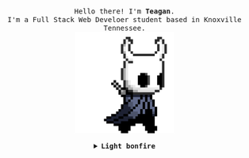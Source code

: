<p align="center">
  <br>
  <samp>
    Hello there! I'm <b><a rel="nofollow noopener noreferrer" target="_blank">Teagan</a></b>.
    <br>I'm a Full Stack Web Develoer student based in Knoxville Tennessee.<br>

</samp>

  <img src="https://raw.githubusercontent.com/TanZng/TanZng/master/assets/hollor_knight3.gif" width="200"/>

</p>


<details align="center">

<summary> <b> <samp> Light bonfire </samp></b></summary>
<samp>
 <b><h2 style="color: #fc6203">B O N F I R E &nbsp; L I T !</h2> </b>

<img src="https://raw.githubusercontent.com/TanZng/TanZng/master/assets/bonefire.gif" width="200"/>


<h2>• I'm passionate about working with/on open source code for self-taught developers to use to advance their skills.</h2>
<h2>• Currently I am working on <a href="https://github.com/Lambda-School-Labs/citrics-fe-b" alt="Citrics link">Citrics</a></h2>

<p align="center">
  <a rel="nofollow noopener noreferrer" target="_blank" href="https://www.linkedin.com/in/teagankeith//">
  <img src="https://raw.githubusercontent.com/TanZng/TanZng/master/assets/linkedin.png" width="30px" alt="LinkedIn"></a>
  &nbsp; &nbsp;
  <a rel="nofollow noopener noreferrer" target="_blank" href="https://twitter.com/teagankeith">
  <img src="https://raw.githubusercontent.com/TanZng/TanZng/master/assets/twitter.png" width="30px" alt="Twitter"></a>
  &nbsp; &nbsp;
  <a rel="nofollow noopener noreferrer" target="_blank" href="teagankeith@protonmail.com">
  <img src="https://encrypted-tbn0.gstatic.com/images?q=tbn%3AANd9GcS81HjuySvO4lw4a1toQ2c5iHtQq6F1eji4fw&usqp=CAU" width="30px" alt="Email"></a>
  &nbsp; &nbsp;
</p> 


</samp>
</details>
